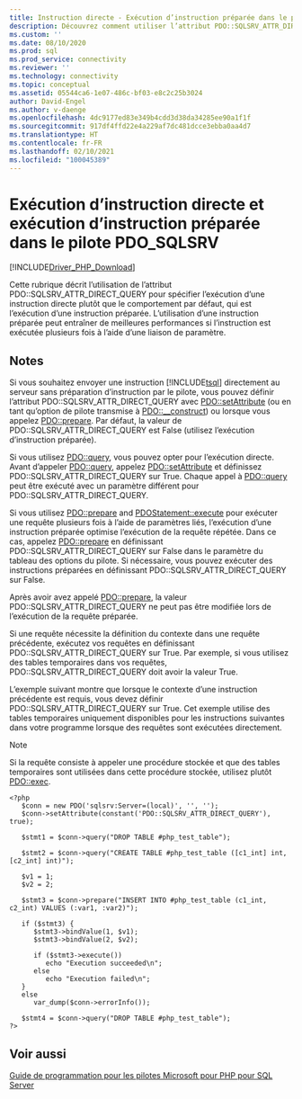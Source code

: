 ```yaml
---
title: Instruction directe - Exécution d’instruction préparée dans le pilote PDO_SQLSRV
description: Découvrez comment utiliser l’attribut PDO::SQLSRV_ATTR_DIRECT_QUERY pour l’exécution d’une instruction directe lors de l’utilisation du Pilote Microsoft PDO_SQLSRV pour PHP pour SQL Server
ms.custom: ''
ms.date: 08/10/2020
ms.prod: sql
ms.prod_service: connectivity
ms.reviewer: ''
ms.technology: connectivity
ms.topic: conceptual
ms.assetid: 05544ca6-1e07-486c-bf03-e8c2c25b3024
author: David-Engel
ms.author: v-daenge
ms.openlocfilehash: 4dc9177ed83e349b4cdd3d38da34285ee90a1f1f
ms.sourcegitcommit: 917df4ffd22e4a229af7dc481dcce3ebba0aa4d7
ms.translationtype: HT
ms.contentlocale: fr-FR
ms.lasthandoff: 02/10/2021
ms.locfileid: "100045389"
---
```

# <a name="direct-statement-execution-and-prepared-statement-execution-in-the-pdo_sqlsrv-driver"></a>Exécution d’instruction directe et exécution d’instruction préparée dans le pilote PDO_SQLSRV
[!INCLUDE[Driver_PHP_Download](../../includes/driver_php_download.md)]

Cette rubrique décrit l’utilisation de l’attribut PDO::SQLSRV_ATTR_DIRECT_QUERY pour spécifier l’exécution d’une instruction directe plutôt que le comportement par défaut, qui est l’exécution d’une instruction préparée. L’utilisation d’une instruction préparée peut entraîner de meilleures performances si l’instruction est exécutée plusieurs fois à l’aide d’une liaison de paramètre.  
  
## <a name="remarks"></a>Notes  
Si vous souhaitez envoyer une instruction [!INCLUDE[tsql](../../includes/tsql-md.md)] directement au serveur sans préparation d’instruction par le pilote, vous pouvez définir l’attribut PDO::SQLSRV_ATTR_DIRECT_QUERY avec [PDO::setAttribute](../../connect/php/pdo-setattribute.md) (ou en tant qu’option de pilote transmise à [PDO::__construct](../../connect/php/pdo-construct.md)) ou lorsque vous appelez [PDO::prepare](../../connect/php/pdo-prepare.md). Par défaut, la valeur de PDO::SQLSRV_ATTR_DIRECT_QUERY est False (utilisez l’exécution d’instruction préparée).  
  
Si vous utilisez [PDO::query](../../connect/php/pdo-query.md), vous pouvez opter pour l’exécution directe. Avant d’appeler [PDO::query](../../connect/php/pdo-query.md), appelez [PDO::setAttribute](../../connect/php/pdo-setattribute.md) et définissez PDO::SQLSRV_ATTR_DIRECT_QUERY sur True.  Chaque appel à [PDO::query](../../connect/php/pdo-query.md) peut être exécuté avec un paramètre différent pour PDO::SQLSRV_ATTR_DIRECT_QUERY.  
  
Si vous utilisez [PDO::prepare](../../connect/php/pdo-prepare.md) and [PDOStatement::execute](../../connect/php/pdostatement-execute.md) pour exécuter une requête plusieurs fois à l’aide de paramètres liés, l’exécution d’une instruction préparée optimise l’exécution de la requête répétée.  Dans ce cas, appelez [PDO::prepare](../../connect/php/pdo-prepare.md) en définissant PDO::SQLSRV_ATTR_DIRECT_QUERY sur False dans le paramètre du tableau des options du pilote. Si nécessaire, vous pouvez exécuter des instructions préparées en définissant PDO::SQLSRV_ATTR_DIRECT_QUERY sur False.  
  
Après avoir avez appelé [PDO::prepare](../../connect/php/pdo-prepare.md), la valeur PDO::SQLSRV_ATTR_DIRECT_QUERY ne peut pas être modifiée lors de l’exécution de la requête préparée.  
  
Si une requête nécessite la définition du contexte dans une requête précédente, exécutez vos requêtes en définissant PDO::SQLSRV_ATTR_DIRECT_QUERY sur True. Par exemple, si vous utilisez des tables temporaires dans vos requêtes, PDO::SQLSRV_ATTR_DIRECT_QUERY doit avoir la valeur True.  
  
L’exemple suivant montre que lorsque le contexte d’une instruction précédente est requis, vous devez définir PDO::SQLSRV_ATTR_DIRECT_QUERY sur True. Cet exemple utilise des tables temporaires uniquement disponibles pour les instructions suivantes dans votre programme lorsque des requêtes sont exécutées directement.  
  
> [!NOTE]
> Si la requête consiste à appeler une procédure stockée et que des tables temporaires sont utilisées dans cette procédure stockée, utilisez plutôt [PDO::exec](../../connect/php/pdo-exec.md).

```  
<?php  
   $conn = new PDO('sqlsrv:Server=(local)', '', '');  
   $conn->setAttribute(constant('PDO::SQLSRV_ATTR_DIRECT_QUERY'), true);  
  
   $stmt1 = $conn->query("DROP TABLE #php_test_table");  
  
   $stmt2 = $conn->query("CREATE TABLE #php_test_table ([c1_int] int, [c2_int] int)");  
  
   $v1 = 1;  
   $v2 = 2;  
  
   $stmt3 = $conn->prepare("INSERT INTO #php_test_table (c1_int, c2_int) VALUES (:var1, :var2)");  
  
   if ($stmt3) {  
      $stmt3->bindValue(1, $v1);  
      $stmt3->bindValue(2, $v2);  
  
      if ($stmt3->execute())  
         echo "Execution succeeded\n";       
      else  
         echo "Execution failed\n";  
   }  
   else  
      var_dump($conn->errorInfo());  
  
   $stmt4 = $conn->query("DROP TABLE #php_test_table");  
?>  
```  
  
## <a name="see-also"></a>Voir aussi  
[Guide de programmation pour les pilotes Microsoft pour PHP pour SQL Server](../../connect/php/programming-guide-for-php-sql-driver.md)
  
